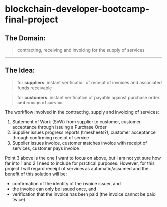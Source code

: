 # blockchain-developer-bootcamp-final-project


## The Domain:
>contracting, receiving and invoicing for the supply of services

***
## The Idea:
>for **suppliers**: instant verification of receipt of invoices and associated funds receivable

>for **customers**: instant verification of payable against purchase order and receipt of service


The workflow involved in the contracting, supply and invoicing of services:
1.  Statement of Work (SoW) from supplier to customer, customer acceptance through issuing a Purchase Order
2.  Supplier issues progress reports (timesheets?), customer acceptance through confirming receipt of service
3.  Supplier issues invoice, customer matches invoice with receipt of services, customer pays invoice


Point 3 above is the one I want to focus on above, but I am not yet sure how far into 1 and 2 I need to include for practical purposes. However, for this project I will regard receipt of services as automatic/assumed and the benefit of this solution will be:
- confirmation of the identity of the invoice issuer, and 
- the invoice can only be issued once, and 
- verification that the invoice has been paid (the invoice cannot be paid twice)
